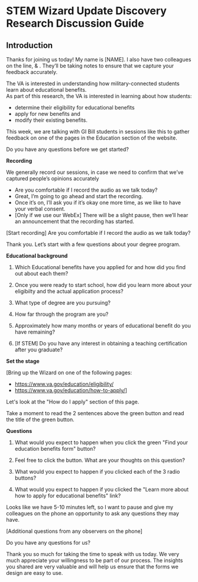 # STEM Wizard Update Discovery Research Discussion Guide 

## Introduction 

Thanks for joining us today! My name is [NAME]. I also have two colleagues on the line, <Name> & <Name>.  They’ll be taking notes to ensure that we capture your feedback accurately. 

The VA is interested in understanding how military-connected students learn about educational benefits.  
As part of this research, the VA is interested in learning about how students:   
- determine their eligibility for educational benefits
- apply for new benefits and 
- modify their existing benefits.  

This week, we are talking with GI Bill students in sessions like this to gather feedback on one of the pages in the Education section of the website.

Do you have any questions before we get started?

**Recording**

We generally record our sessions, in case we need to confirm that we’ve captured people’s opinions accurately
- Are you comfortable if I record the audio as we talk today? 
-	Great, I’m going to go ahead and start the recording.
-	Once it’s on, I’ll ask you if it’s okay one more time, as we like to have your verbal consent.  
- [Only if we use our WebEx] There will be a slight pause, then we’ll hear an announcement that the recording has started. 

[Start recording]
Are you comfortable if I record the audio as we talk today? 

Thank you. Let’s start with a few questions about your degree program.

**Educational background**

1.	Which Educational benefits have you applied for and how did you find out about each them?  

2.	Once you were ready to start school, how did you learn more about your eligibilty and the actual application process?

3.	What type of degree are you pursuing?

4.	How far through the program are you?

5.	Approximately how many months or years of educational benefit do you have remaining?

6.	[If STEM] Do you have any interest in obtaining a teaching certification after you graduate?


**Set the stage**

[Bring up the Wizard on one of the following pages:
- https://www.va.gov/education/eligibility/
- https://www.va.gov/education/how-to-apply/]

Let's look at the "How do I apply" section of this page.

Take a moment to read the 2 sentences above the green button and read the title of the green button.

**Questions**
1.	What would you expect to happen when you click the green "Find your education benefits form" button?

2.	Feel free to click the button.  What are your thoughts on this question?

3.	What would you expect to happen if you clicked each of the 3 radio buttons?

4.	What would you expect to happen if you clicked the "Learn more about how to apply for educational benefits" link?


Looks like we have 5-10 minutes left, so I want to pause and give my colleagues on the phone an opportunity to ask any questions they may have.

[Additional questions from any observers on the phone]

Do you have any questions for us?

Thank you so much for taking the time to speak with us today. We very much appreciate your willingness to be part of our process.  The insights you shared are very valuable and will help us ensure that the forms we design are easy to use.
